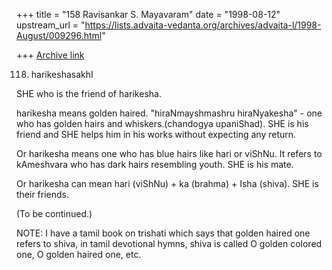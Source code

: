 +++
title = "158 Ravisankar S. Mayavaram"
date = "1998-08-12"
upstream_url = "https://lists.advaita-vedanta.org/archives/advaita-l/1998-August/009296.html"

+++
[Archive link](https://lists.advaita-vedanta.org/archives/advaita-l/1998-August/009296.html)

118. harikeshasakhI

SHE who is the friend of harikesha.

harikesha means golden haired. "hiraNmayshmashru hiraNyakesha" -
one who has golden hairs and whiskers.(chandogya upaniShad). SHE
is his friend and SHE helps him in his works without expecting
any return.

Or harikesha means one who has blue hairs like hari or viShNu. It
refers to kAmeshvara who has dark hairs resembling youth. SHE is
his mate.

Or harikesha can mean hari (viShNu) + ka (brahma) + Isha (shiva).
SHE is their friends.

(To be continued.)



NOTE: I have a tamil book on trishati which says that golden
haired one refers to shiva, in tamil devotional hymns, shiva is
called O golden colored one, O golden haired one, etc.

